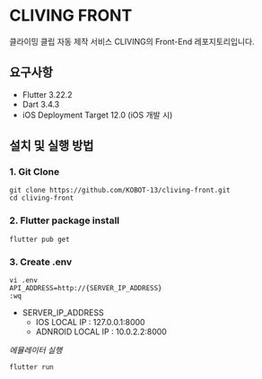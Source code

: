 # CLIVING FRONT

클라이밍 클립 자동 제작 서비스 CLIVING의 Front-End 레포지토리입니다.

## 요구사항
- Flutter 3.22.2
- Dart 3.4.3
- iOS Deployment Target 12.0 (iOS 개발 시)

## 설치 및 실행 방법
### 1. Git Clone
    git clone https://github.com/KOBOT-13/cliving-front.git
    cd cliving-front
### 2. Flutter package install
    flutter pub get
### 3. Create .env
    vi .env
    API_ADDRESS=http://{SERVER_IP_ADDRESS}
    :wq
-  SERVER_IP_ADDRESS
    + IOS LOCAL IP : 127.0.0.1:8000
    + ADNROID LOCAL IP : 10.0.2.2:8000
    
*에뮬레이터 실행*

    flutter run

